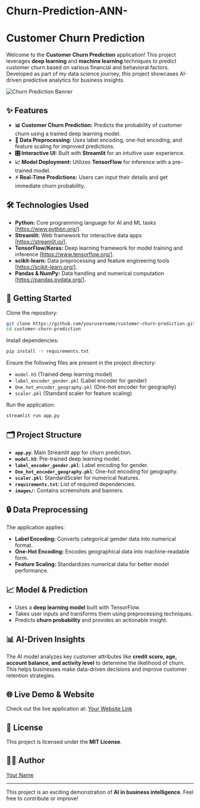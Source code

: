 # Churn-Prediction-ANN-

# Customer Churn Prediction

Welcome to the **Customer Churn Prediction** application! This project leverages **deep learning** and **machine learning** techniques to predict customer churn based on various financial and behavioral factors. Developed as part of my data science journey, this project showcases AI-driven predictive analytics for business insights.

![Churn Prediction Banner](images/banner.png)

## ✨ Features
- **📊 Customer Churn Prediction:** Predicts the probability of customer churn using a trained deep learning model.
- **🔄 Data Preprocessing:** Uses label encoding, one-hot encoding, and feature scaling for improved predictions.
- **🎛️ Interactive UI:** Built with **Streamlit** for an intuitive user experience.
- **📈 Model Deployment:** Utilizes **TensorFlow** for inference with a pre-trained model.
- **⚡ Real-Time Predictions:** Users can input their details and get immediate churn probability.

## 🛠️ Technologies Used
- **Python:** Core programming language for AI and ML tasks [https://www.python.org/].
- **Streamlit:** Web framework for interactive data apps [https://streamlit.io/].
- **TensorFlow/Keras:** Deep learning framework for model training and inference [https://www.tensorflow.org/].
- **scikit-learn:** Data preprocessing and feature engineering tools [https://scikit-learn.org/].
- **Pandas & NumPy:** Data handling and numerical computation [https://pandas.pydata.org/].

## 🚀 Getting Started
Clone the repository:
```bash
git clone https://github.com/yourusername/customer-churn-prediction.git
cd customer-churn-prediction
```

Install dependencies:
```bash
pip install -r requirements.txt
```

Ensure the following files are present in the project directory:
- `model.h5` (Trained deep learning model)
- `label_encoder_gender.pkl` (Label encoder for gender)
- `One_hot_encoder_geography.pkl` (One-hot encoder for geography)
- `scaler.pkl` (Standard scaler for feature scaling)

Run the application:
```bash
streamlit run app.py
```

## 🗂️ Project Structure
- **`app.py`**: Main Streamlit app for churn prediction.
- **`model.h5`**: Pre-trained deep learning model.
- **`label_encoder_gender.pkl`**: Label encoding for gender.
- **`One_hot_encoder_geography.pkl`**: One-hot encoding for geography.
- **`scaler.pkl`**: StandardScaler for numerical features.
- **`requirements.txt`**: List of required dependencies.
- **`images/`**: Contains screenshots and banners.

## 🔒 Data Preprocessing
The application applies:
- **Label Encoding:** Converts categorical gender data into numerical format.
- **One-Hot Encoding:** Encodes geographical data into machine-readable form.
- **Feature Scaling:** Standardizes numerical data for better model performance.

## 📈 Model & Prediction
- Uses a **deep learning model** built with TensorFlow.
- Takes user inputs and transforms them using preprocessing techniques.
- Predicts **churn probability** and provides an actionable insight.

## 📊 AI-Driven Insights
The AI model analyzes key customer attributes like **credit score, age, account balance, and activity level** to determine the likelihood of churn. This helps businesses make data-driven decisions and improve customer retention strategies.

## 🌐 Live Demo & Website
Check out the live application at:
[Your Website Link](https://yourwebsite.com)

## 📜 License
This project is licensed under the **MIT License**.

## 👨‍💻 Author
[Your Name](https://github.com/your-username)

---
This project is an exciting demonstration of **AI in business intelligence**. Feel free to contribute or improve!

